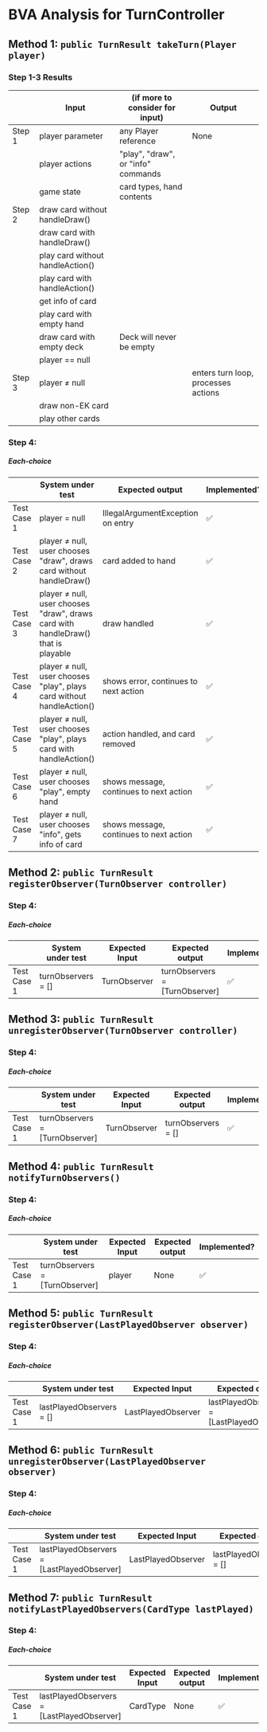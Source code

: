 # BVA Analysis for TurnController

## Method 1: `public TurnResult takeTurn(Player player)`
### Step 1-3 Results
|        | Input                            | (if more to consider for input)    | Output                              |
|--------|----------------------------------|------------------------------------|-------------------------------------|
| Step 1 | player parameter                 | any Player reference               | None                                |
|        | player actions                   | "play", "draw", or "info" commands |                                     |
|        | game state                       | card types, hand contents          |                                     |
| Step 2 | draw card without handleDraw()   |                                    |                                     |
|        | draw card with handleDraw()      |                                    |                                     |
|        | play card without handleAction() |                                    |                                     |
|        | play card with handleAction()    |                                    |                                     |
|        | get info of card                 |                                    |                                     |
|        | play card with empty hand        |                                    |                                     |
|        | draw card with empty deck        | Deck will never be empty           |                                     |
|        | player == null                   |                                    |
| Step 3 | player ≠ null                    |                                    | enters turn loop, processes actions |
|        | draw non-EK card                 |                                    |                                     |
|        | play other cards                 |                                    |                                     |

### Step 4:
##### Each-choice

|             | System under test                                                                 | Expected output                         | Implemented?       |
|-------------|-----------------------------------------------------------------------------------|-----------------------------------------|--------------------|
| Test Case 1 | player = null                                                                     | IllegalArgumentException on entry       | :white_check_mark: |
| Test Case 2 | player ≠ null, user chooses "draw", draws card without handleDraw()               | card added to hand                      | :white_check_mark: |
| Test Case 3 | player ≠ null, user chooses "draw", draws card with handleDraw() that is playable | draw handled                            | :white_check_mark: |
| Test Case 4 | player ≠ null, user chooses "play", plays card without handleAction()             | shows error, continues to next action   | :white_check_mark: |
| Test Case 5 | player ≠ null, user chooses "play", plays card with handleAction()                | action handled, and card removed        | :white_check_mark: |
| Test Case 6 | player ≠ null, user chooses "play", empty hand                                    | shows message, continues to next action | :white_check_mark: |
| Test Case 7 | player ≠ null, user chooses "info", gets info of card                             | shows message, continues to next action | :white_check_mark: |


## Method 2: `public TurnResult registerObserver(TurnObserver controller)`
### Step 4:
##### Each-choice
|             | System under test     | Expected Input | Expected output                | Implemented?       |
|-------------|-----------------------|----------------|--------------------------------|--------------------|
| Test Case 1 | turnObservers = []    | TurnObserver   | turnObservers = [TurnObserver] | :white_check_mark: |


## Method 3: `public TurnResult unregisterObserver(TurnObserver controller)`
### Step 4:
##### Each-choice
|             | System under test              | Expected Input | Expected output     | Implemented?       |
|-------------|--------------------------------|----------------|---------------------|--------------------|
| Test Case 1 | turnObservers = [TurnObserver] | TurnObserver   | turnObservers = []  | :white_check_mark: |


## Method 4: `public TurnResult notifyTurnObservers()`
### Step 4:
##### Each-choice
|             | System under test              | Expected Input | Expected output | Implemented?       |
|-------------|--------------------------------|----------------|-----------------|--------------------|
| Test Case 1 | turnObservers = [TurnObserver] | player         | None            | :white_check_mark: |


## Method 5: `public TurnResult registerObserver(LastPlayedObserver observer)`
### Step 4:
##### Each-choice
|             | System under test           | Expected Input       | Expected output                            | Implemented?       |
|-------------|-----------------------------|----------------------|--------------------------------------------|--------------------|
| Test Case 1 | lastPlayedObservers = []    | LastPlayedObserver   | lastPlayedObservers = [LastPlayedObserver] | :white_check_mark: |


## Method 6: `public TurnResult unregisterObserver(LastPlayedObserver observer)`
### Step 4:
##### Each-choice
|             | System under test                          | Expected Input       | Expected output           | Implemented?       |
|-------------|--------------------------------------------|----------------------|---------------------------|--------------------|
| Test Case 1 | lastPlayedObservers = [LastPlayedObserver] | LastPlayedObserver   | lastPlayedObservers = []  | :white_check_mark: |


## Method 7: `public TurnResult notifyLastPlayedObservers(CardType lastPlayed)`
### Step 4:
##### Each-choice
|             | System under test                          | Expected Input | Expected output | Implemented?       |
|-------------|--------------------------------------------|----------------|-----------------|--------------------|
| Test Case 1 | lastPlayedObservers = [LastPlayedObserver] | CardType       | None            | :white_check_mark: |
